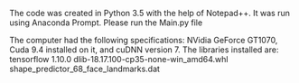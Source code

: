 The code was created in Python 3.5 with the help of Notepad++. It was run using Anaconda Prompt. 
Please run the Main.py file



The computer had the following specifications: NVidia GeForce GT1070, Cuda 9.4 installed on it, and cuDNN version 7. 
The libraries installed are: 
tensorflow 1.10.0
dlib-18.17.100-cp35-none-win_amd64.whl
shape_predictor_68_face_landmarks.dat
